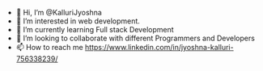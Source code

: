 - 👋 Hi, I’m @KalluriJyoshna
- 👀 I’m interested in web development.
- 🌱 I’m currently learning Full stack Development
- 💞️ I’m looking to collaborate with different Programmers and Developers
- 📫 How to reach me https://www.linkedin.com/in/jyoshna-kalluri-756338239/
<!---
KalluriJyoshna/KalluriJyoshna is a ✨ special ✨ repository because its `README.md` (this file) appears on your GitHub profile.
You can click the Preview link to take a look at your changes.
--->
